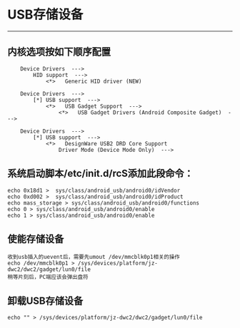 # USB存储设备

----------
内核选项按如下顺序配置
----
        Device Drivers  --->
			HID support  --->
				<*>   Generic HID driver (NEW)

		Device Drivers  --->
			[*] USB support  ---> 
				<*>   USB Gadget Support  --->
					<*>   USB Gadget Drivers (Android Composite Gadget)  --->

		Device Drivers  --->
			[*] USB support  --->
				<*>   DesignWare USB2 DRD Core Support
					Driver Mode (Device Mode Only)  --->

系统启动脚本/etc/init.d/rcS添加此段命令：
----
	echo 0x18d1 >  sys/class/android_usb/android0/idVendor
	echo 0xd002 >  sys/class/android_usb/android0/idProduct
	echo mass_storage > sys/class/android_usb/android0/functions
	echo 0 > sys/class/android_usb/android0/enable
	echo 1 > sys/class/android_usb/android0/enable


使能存储设备
----
	收到usb插入的uevent后，需要先umout /dev/mmcblk0p1相关的操作
	echo /dev/mmcblk0p1 > /sys/devices/platform/jz-dwc2/dwc2/gadget/lun0/file
	稍等片刻后，PC端应该会弹出盘符


卸载USB存储设备
----
	echo "" > /sys/devices/platform/jz-dwc2/dwc2/gadget/lun0/file

